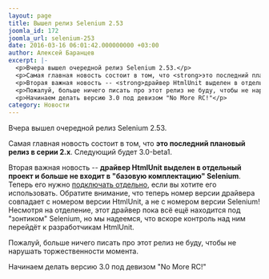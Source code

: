 ```yaml
---
layout: page
title: Вышел релиз Selenium 2.53
joomla_id: 172
joomla_url: selenium-253
date: 2016-03-16 06:01:42.000000000 +03:00
author: Алексей Баранцев
excerpt: |-
  <p>Вчера вышел очередной релиз Selenium 2.53.</p>
  <p>Самая главная новость состоит в том, что <strong>это последний плановый релиз в серии 2.x</strong>. Следующий будет 3.0-beta1.</p>
  <p>Вторая важная новость -- <strong>драйвер HtmlUnit выделен в отдельный проект и больше не входит в <span>"базовую комплектацию" Selenium</span></strong>. <span>Теперь его нужно </span><a href="https://github.com/SeleniumHQ/htmlunit-driver">подключать отдельно</a><span>, если вы хотите его использовать. Обратите внимание, что теперь номер версии драйвера совпадает с номером версии HtmlUnit, а не с номером версии Selenium!Несмотря на отделение, </span>этот драйвер пока всё ещё находится под "зонтиком" Selenium, но мы надеемся, что вскоре контроль над ним перейдёт к разработчикам HtmlUnit.</p>
  <p>Пожалуй, больше ничего писать про этот релиз не буду, чтобы не нарушать торжественности момента.</p>
  <p>Начинаем делать версию 3.0 под девизом "No More RC!"</p>
category: Новости
---
```

<p>Вчера вышел очередной релиз Selenium 2.53.</p>
<p>Самая главная новость состоит в том, что <strong>это последний плановый релиз в серии 2.x</strong>. Следующий будет 3.0-beta1.</p>
<p>Вторая важная новость -- <strong>драйвер HtmlUnit выделен в отдельный проект и больше не входит в <span>"базовую комплектацию" Selenium</span></strong>. <span>Теперь его нужно </span><a href="https://github.com/SeleniumHQ/htmlunit-driver">подключать отдельно</a><span>, если вы хотите его использовать. Обратите внимание, что теперь номер версии драйвера совпадает с номером версии HtmlUnit, а не с номером версии Selenium!Несмотря на отделение, </span>этот драйвер пока всё ещё находится под "зонтиком" Selenium, но мы надеемся, что вскоре контроль над ним перейдёт к разработчикам HtmlUnit.</p>
<p>Пожалуй, больше ничего писать про этот релиз не буду, чтобы не нарушать торжественности момента.</p>
<p>Начинаем делать версию 3.0 под девизом "No More RC!"</p>
